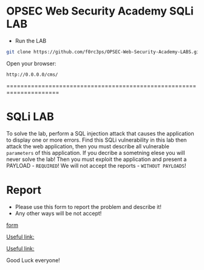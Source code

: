 # OPSEC Web Security Academy SQLi LAB

- Run the LAB
```bash
git clone https://github.com/f0rc3ps/OPSEC-Web-Security-Academy-LABS.git && cd OPSEC-Web-Security-Academy-LABS/SQLi/ && docker-compose up -d
```

Open your browser:
```
http://0.0.0.0/cms/
```
=====================================================================
# SQLi LAB

To solve the lab, perform a SQL injection attack that causes the application to display one or more errors.
Find this SQLi vulnerability in this lab then attack the web application, then you must describe all vulnerable `parameters` of this application.
If you decribe a sometning elese you will never solve the lab!
Then you must exploit the application and present a PAYLOAD - `REQUIRED`! We will not accept the reports - `WITHOUT PAYLOADS`!



# Report
- Please use this form to report the problem and describe it!
- Any other ways will be not accept!

[form](https://github.com/f0rc3ps/OPSEC-Web-Security-Academy-LABS/blob/main/SQLi/report.txt)

[Useful link:](https://github.com/nu11secur1ty/G0BurpSQLmaPI)

[Useful link:](https://github.com/nu11secur1ty/Docker)

Good Luck everyone!
